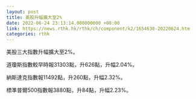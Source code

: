 ```yaml
---
layout: post
title: 美股升幅擴大至2%
date: 2022-06-24 23:13:14.000000000 +08:00
link: https://news.rthk.hk/rthk/ch/component/k2/1654630-20220624.htm
categories: rthk
---
```


美股三大指數升幅擴大至2%。

道瓊斯指數較早時報31303點，升626點，升幅2.04%。

納斯達克指數報11492點，升260點，升幅2.32%。

標準普爾500指數報3880點，升84點，升幅2.23%。
